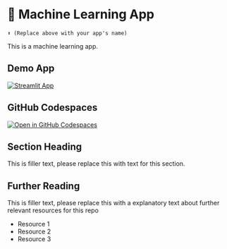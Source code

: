 # 🤖 Machine Learning App 
```
⬆️ (Replace above with your app's name)
```

This is a machine learning app.

## Demo App

[![Streamlit App](https://static.streamlit.io/badges/streamlit_badge_black_white.svg)](https://ML_app.streamlit.app/)

## GitHub Codespaces

[![Open in GitHub Codespaces](https://github.com/codespaces/badge.svg)](https://codespaces.new/streamlit/ML_app?quickstart=1)

## Section Heading

This is filler text, please replace this with text for this section.

## Further Reading

This is filler text, please replace this with a explanatory text about further relevant resources for this repo
- Resource 1
- Resource 2
- Resource 3
